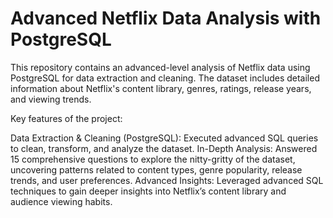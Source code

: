 # Advanced Netflix Data Analysis with PostgreSQL

This repository contains an advanced-level analysis of Netflix data using PostgreSQL for data extraction and cleaning. The dataset includes detailed information about Netflix's content library, genres, ratings, release years, and viewing trends.

Key features of the project:

Data Extraction & Cleaning (PostgreSQL): Executed advanced SQL queries to clean, transform, and analyze the dataset.
In-Depth Analysis: Answered 15 comprehensive questions to explore the nitty-gritty of the dataset, uncovering patterns related to content types, genre popularity, release trends, and user preferences.
Advanced Insights: Leveraged advanced SQL techniques to gain deeper insights into Netflix’s content library and audience viewing habits.
